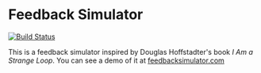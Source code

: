 # Feedback Simulator

[![Build Status](https://travis-ci.org/emptyflash/feedback_sim.svg?branch=master)](https://travis-ci.org/emptyflash/feedback_sim)

This is a feedback simulator inspired by Douglas Hoffstadter's book *I Am a Strange Loop*. 
You can see a demo of it at [feedbacksimulator.com](http://www.feedbacksimulator.com/)
